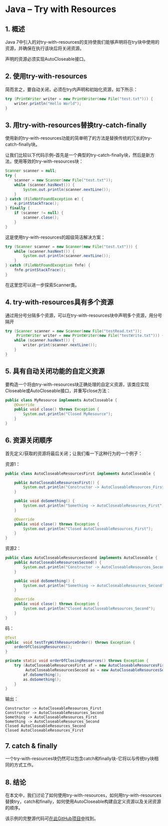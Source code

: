 # Java – Try with Resources

## 1. 概述
Java 7中引入的对try-with-resources的支持使我们能够声明将在try块中使用的资源，并确保在执行该块后将关闭资源。

声明的资源必须实现AutoCloseable接口。

## 2. 使用try-with-resources
简而言之，要自动关闭，必须在try内声明和初始化资源，如下所示：

```java
try (PrintWriter writer = new PrintWriter(new File("test.txt"))) {
    writer.println("Hello World");
}
```

## 3. 用try-with-resources替换try-catch-finally
使用新的try-with-resources功能的简单明了的方法是替换传统的冗长的try-catch-finally块。

让我们比较以下代码示例–首先是一个典型的try-catch-finally块，然后是新方法，使用等效的try-with-resources块：

```java
Scanner scanner = null;
try {
    scanner = new Scanner(new File("test.txt"));
    while (scanner.hasNext()) {
        System.out.println(scanner.nextLine());
    }
} catch (FileNotFoundException e) {
    e.printStackTrace();
} finally {
    if (scanner != null) {
        scanner.close();
    }
}
```

这是使用try-with-resources的超级简洁解决方案：

```java
try (Scanner scanner = new Scanner(new File("test.txt"))) {
    while (scanner.hasNext()) {
        System.out.println(scanner.nextLine());
    }
} catch (FileNotFoundException fnfe) {
    fnfe.printStackTrace();
}
```

在这里您可以进一步探索Scanner类。

## 4. try-with-resources具有多个资源
通过用分号分隔多个资源，可以在try-with-resources块中声明多个资源，用分号隔开

```java
try (Scanner scanner = new Scanner(new File("testRead.txt"));
     PrintWriter writer = new PrintWriter(new File("testWrite.txt"))) {
    while (scanner.hasNext()) {
        writer.print(scanner.nextLine());
    }
}
```

## 5. 具有自动关闭功能的自定义资源
要构造一个将由try-with-resources块正确处理的自定义资源，该类应实现Closeable或AutoCloseable接口，并重写close方法：

```java
public class MyResource implements AutoCloseable {
    @Override
    public void close() throws Exception {
        System.out.println("Closed MyResource");
    }
}
```

## 6. 资源关闭顺序
首先定义/获取的资源将最后关闭；让我们看一下这种行为的一个例子：

资源1：

```java
public class AutoCloseableResourcesFirst implements AutoCloseable {

    public AutoCloseableResourcesFirst() {
        System.out.println("Constructor -> AutoCloseableResources_First");
    }

    public void doSomething() {
        System.out.println("Something -> AutoCloseableResources_First");
    }

    @Override
    public void close() throws Exception {
        System.out.println("Closed AutoCloseableResources_First");
    }
}
```
资源2：

```java
public class AutoCloseableResourcesSecond implements AutoCloseable {
    public AutoCloseableResourcesSecond() {
        System.out.println("Constructor -> AutoCloseableResources_Second");
    }

    public void doSomething() {
        System.out.println("Something -> AutoCloseableResources_Second");
    }

    @Override
    public void close() throws Exception {
        System.out.println("Closed AutoCloseableResources_Second");
    }
}
```

码：

```java
@Test
public  void testTryWithResourceOrder() throws Exception {
    orderOfClosingResources();
}

private static void orderOfClosingResources() throws Exception {
    try (AutoCloseableResourcesFirst af = new AutoCloseableResourcesFirst();
         AutoCloseableResourcesSecond as = new AutoCloseableResourcesSecond()) {
        af.doSomething();
        as.doSomething();
    }
}
```
输出：

```
Constructor -> AutoCloseableResources_First
Constructor -> AutoCloseableResources_Second
Something -> AutoCloseableResources_First
Something -> AutoCloseableResources_Second
Closed AutoCloseableResources_Second
Closed AutoCloseableResources_First
```

## 7. catch & finally
一个try-with-resources块仍然可以包含catch和finally块-它将以与传统try块相同的方式工作。

## 8. 结论
在本文中，我们讨论了如何使用try-with-resources，如何用try-with-resources替换try，catch和finally，如何使用AutoCloseable构建自定义资源以及关闭资源的顺序。

该示例的完整源代码可[在此GitHub项目中](https://github.com/tomlxq/tutorials/tree/master/core-java-modules/core-java-exceptions-2)找到。

